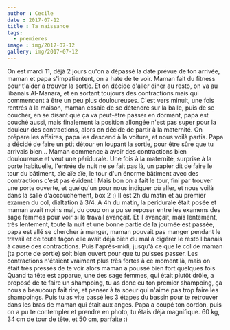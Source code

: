 ```yaml
---
author : Cecile
date : 2017-07-12
title : Ta naissance
tags:
  - premieres
image : img/2017-07-12
gallery: img/2017-07-12
---
```


On est mardi 11, déjà 2 jours qu'on a dépassé la date prévue de ton arrivée, maman et papa s'impatientent, on a hate de te voir. Maman fait du fitness pour t'aider à trouver la sortie. Et on décide d'aller diner au resto, on va au libanais Al-Manara, et en sortant toujours des contractions mais qui commencent à être un peu plus douloureuses. C'est vers minuit, une fois rentrés à la maison, maman essaie de se détendre sur la balle, puis de se coucher, en se disant que ça va peut-être passer en dormant, papa est couché aussi, mais finalement la position allongée n'est pas super pour la douleur des contractions, alors on décide de partir à la maternité. On prépare les affaires, papa les descend à la voiture, et nous voilà partis. Papa a décidé de faire un ptit détour en loupant la sortie, pour être sûre que tu arrivais bien... Maman commence à avoir des contractions bien douloureuse et veut une péridurale. 
Une fois à la maternité, surprise à la porte habituelle, l'entrée de nuit ne se fait pas là, un papier dit de faire le tour du bâtiment, aïe aïe aïe, le tour d'un énorme bâtiment avec des contractions c'est pas évident ! Mais bon on a fait le tour, fini par trouver une porte ouverte, et quelqu'un pour nous indiquer où aller, et nous voilà dans la salle d'accouchement, box 2 :) 
Il est 2h du matin et au premier examen du col, dialtation à 3/4. A 4h du matin, la peridurale était posée et maman avait moins mal, du coup on a pu se reposer entre les examens des sage femmes pour voir si le travail avançait. Et il avançait, mais lentement, très lentement, toute la nuit et une bonne partie de la journée est passée, papa est allé se chercher à manger, maman pouvait pas manger pendant le travail et de toute façon elle avait déjà bien du mal à digérer le resto libanais à cause des contractions. Puis l'après-midi, jusqu'à ce que le col de maman (ta porte de sortie) soit bien ouvert pour que tu puisses passer. Les contractions n'étaient vraiment plus très fortes à ce moment là, mais on était très pressés de te voir alors maman a poussé bien fort quelques fois. Quand ta tête est apparue, une des sage femmes, qui était plutôt drôle, a proposé de te faire un shampoing, tu as donc eu ton premier shampoing, ça nous a beaucoup fait rire, et penser à ta soeur qui n'aime pas trop faire les shampoings.  Puis tu as vite passé les 3 étapes du  bassin pour te retrouver dans les bras de maman qui était aux anges. Papa a coupé ton cordon, puis on a pu te contempler et prendre en photo, tu étais déjà magnifique. 60 kg, 34 cm de tour de tête, et 50 cm, parfaite :) 